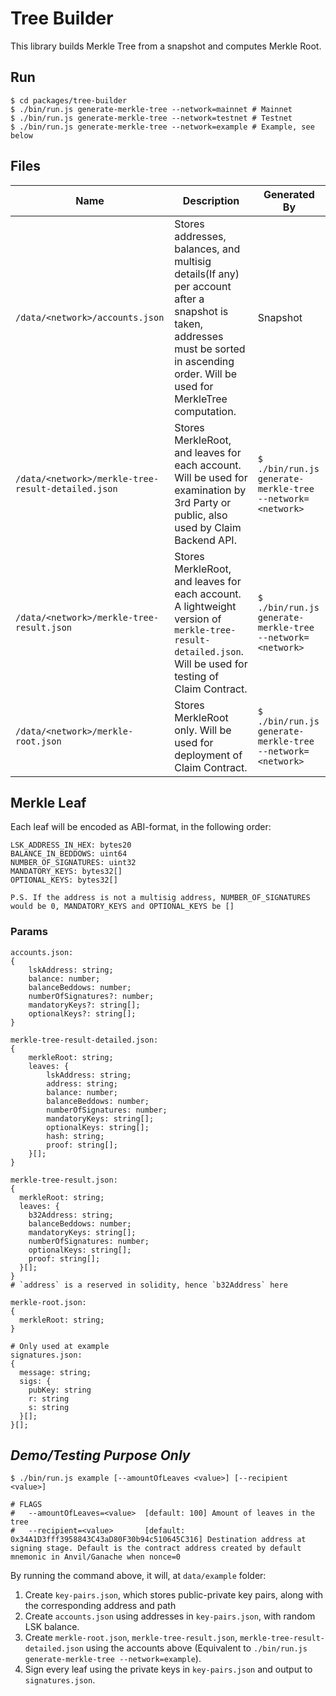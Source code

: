 # Tree Builder

This library builds Merkle Tree from a snapshot and computes Merkle Root.

## Run

```
$ cd packages/tree-builder
$ ./bin/run.js generate-merkle-tree --network=mainnet # Mainnet
$ ./bin/run.js generate-merkle-tree --network=testnet # Testnet
$ ./bin/run.js generate-merkle-tree --network=example # Example, see below
```

## Files

| Name                                               | Description                                                                                                                                                                           | Generated By                                              |
| -------------------------------------------------- | ------------------------------------------------------------------------------------------------------------------------------------------------------------------------------------- | --------------------------------------------------------- |
| `/data/<network>/accounts.json`                    | Stores addresses, balances, and multisig details(If any) per account after a snapshot is taken, addresses must be sorted in ascending order. Will be used for MerkleTree computation. | Snapshot                                                  |
| `/data/<network>/merkle-tree-result-detailed.json` | Stores MerkleRoot, and leaves for each account. Will be used for examination by 3rd Party or public, also used by Claim Backend API.                                                  | `$ ./bin/run.js generate-merkle-tree --network=<network>` |
| `/data/<network>/merkle-tree-result.json`          | Stores MerkleRoot, and leaves for each account. A lightweight version of `merkle-tree-result-detailed.json`. Will be used for testing of Claim Contract.                              | `$ ./bin/run.js generate-merkle-tree --network=<network>` |
| `/data/<network>/merkle-root.json`                 | Stores MerkleRoot only. Will be used for deployment of Claim Contract.                                                                                                                | `$ ./bin/run.js generate-merkle-tree --network=<network>` |

## Merkle Leaf

Each leaf will be encoded as ABI-format, in the following order:

```
LSK_ADDRESS_IN_HEX: bytes20
BALANCE_IN_BEDDOWS: uint64
NUMBER_OF_SIGNATURES: uint32
MANDATORY_KEYS: bytes32[]
OPTIONAL_KEYS: bytes32[]

P.S. If the address is not a multisig address, NUMBER_OF_SIGNATURES would be 0, MANDATORY_KEYS and OPTIONAL_KEYS be []
```

### Params

```
accounts.json:
{
    lskAddress: string;
    balance: number;
    balanceBeddows: number;
    numberOfSignatures?: number;
    mandatoryKeys?: string[];
    optionalKeys?: string[];
}

merkle-tree-result-detailed.json:
{
    merkleRoot: string;
    leaves: {
        lskAddress: string;
        address: string;
        balance: number;
        balanceBeddows: number;
        numberOfSignatures: number;
        mandatoryKeys: string[];
        optionalKeys: string[];
        hash: string;
        proof: string[];
    }[];
}

merkle-tree-result.json:
{
  merkleRoot: string;
  leaves: {
    b32Address: string;
    balanceBeddows: number;
    mandatoryKeys: string[];
    numberOfSignatures: number;
    optionalKeys: string[];
    proof: string[];
  }[];
}
# `address` is a reserved in solidity, hence `b32Address` here

merkle-root.json:
{
  merkleRoot: string;
}

# Only used at example
signatures.json:
{
  message: string;
  sigs: {
    pubKey: string
    r: string
    s: string
  }[];
}[];
```

## _Demo/Testing Purpose Only_

```
$ ./bin/run.js example [--amountOfLeaves <value>] [--recipient <value>]

# FLAGS
#   --amountOfLeaves=<value>  [default: 100] Amount of leaves in the tree
#   --recipient=<value>       [default: 0x34A1D3fff3958843C43aD80F30b94c510645C316] Destination address at signing stage. Default is the contract address created by default mnemonic in Anvil/Ganache when nonce=0
```

By running the command above, it will, at `data/example` folder:

1. Create `key-pairs.json`, which stores public-private key pairs, along with the corresponding address and path
2. Create `accounts.json` using addresses in `key-pairs.json`, with random LSK balance.
3. Create `merkle-root.json`, `merkle-tree-result.json`, `merkle-tree-result-detailed.json` using the accounts above (Equivalent to `./bin/run.js generate-merkle-tree --network=example`).
4. Sign every leaf using the private keys in `key-pairs.json` and output to `signatures.json`.
